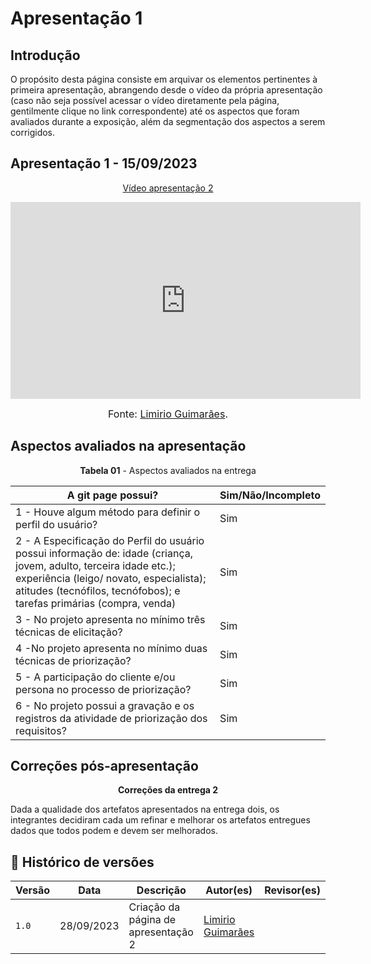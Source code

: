 # Apresentação 1

## Introdução

O propósito desta página consiste em arquivar os elementos pertinentes à primeira apresentação, abrangendo desde o vídeo da própria apresentação (caso não seja possível acessar o vídeo diretamente pela página, gentilmente clique no link correspondente) até os aspectos que foram avaliados durante a exposição, além da segmentação dos aspectos a serem corrigidos.

## Apresentação 1 - 15/09/2023

<p style="text-align: center"><a href="https://youtu.be/fwnilCMhktQ?si=-gzGJJkNhZOEhSKR" target="blanket">Vídeo apresentação 2</a></p>

<p style="text-align: center"><iframe width="560" height="315" src="https://youtu.be/fwnilCMhktQ?si=-gzGJJkNhZOEhSKR" title="Apresentação 04/10/2023" frameborder="0" allow="accelerometer; autoplay; clipboard-write; encrypted-media; gyroscope; picture-in-picture; web-share" allowfullscreen></iframe></p>

<font size="3"><p style="text-align: center">Fonte: [Limirio Guimarães](https://github.com/LimirioGuimaraes).</p></font>

## Aspectos avaliados na apresentação
<p align="center"><b>Tabela 01</b> - Aspectos avaliados na entrega </p>

A git page possui?                                                                              | Sim/Não/Incompleto     |
----------------------------------------------------------------------------------------------- | ---------------------- |
1 - Houve algum método para definir o perfil do usuário?                                        | Sim                    |
2 - A Especificação do Perfil do usuário possui informação de:   idade (criança, jovem, adulto, terceira idade etc.);   experiência (leigo/ novato, especialista);   atitudes (tecnófilos, tecnófobos); e   tarefas primárias (compra, venda)                                                                                          | Sim            |
3 - No projeto apresenta no mínimo três técnicas de elicitação?                                 | Sim                    |
4 -No projeto apresenta no mínimo duas técnicas de priorização?                                 | Sim                    |
5 - A participação do cliente e/ou persona no processo de priorização?                          | Sim
6 - No projeto possui a  gravação e os registros da atividade de priorização dos requisitos?    | Sim                    |


## Correções pós-apresentação
<p align="center"><b>Correções da entrega 2</b></p>
Dada a qualidade dos artefatos apresentados na entrega dois, os integrantes decidiram cada um refinar e melhorar os artefatos entregues dados que todos podem e devem ser melhorados. 

<!--Correção                        |           Responsável         |      revisor         |
--------------------------------| ----------------------------- | -------------------- |
Detalhar ferramentas            | Limírio Guimarães             | Mayara Alves         |
Correções na pagina aplicativo  | Milena Baruc                  | Vinicius Mendes      |
Arrumar a ata                   | Vinícius Mendes               | Milena Baruc         |
Detalhar cronograma             | Luis Eduardo, Vinícius Mendes | Altino Arthur        |
Fazer página da apresentação    | Mayara Alves                  | Milena Baruc         |-->

## 📑 Histórico de versões 

|   Versão  |    Data   | Descrição | Autor(es) | Revisor(es)|
| --------- | --------- | --------- | --------- | ---------- |
|   `1.0`   | 28/09/2023| Criação da página de apresentação 2 | [Limirio Guimarães](https://github.com/LimirioGuimaraes) | |

